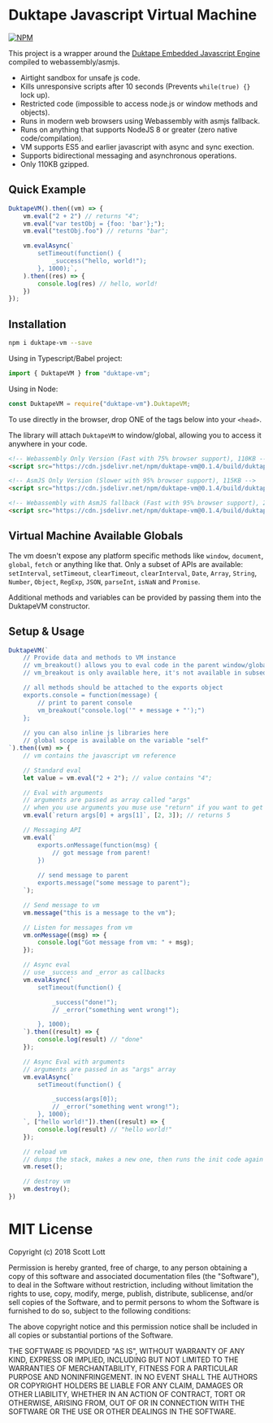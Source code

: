 # Duktape Javascript Virtual Machine

[![NPM](https://nodei.co/npm/duktape-vm.png?downloads=true&stars=true)](https://nodei.co/npm/duktape-vm/)

This project is a wrapper around the [Duktape Embedded Javascript Engine](https://duktape.org/) compiled to webassembly/asmjs.

- Airtight sandbox for unsafe js code.
- Kills unresponsive scripts after 10 seconds (Prevents `while(true) {}` lock up).
- Restricted code (impossible to access node.js or window methods and objects).
- Runs in modern web browsers using Webassembly with asmjs fallback.
- Runs on anything that supports NodeJS 8 or greater (zero native code/compilation).
- VM supports ES5 and earlier javascript with async and sync exection.
- Supports bidirectional messaging and asynchronous operations.
- Only 110KB gzipped.

## Quick Example
```js
DuktapeVM().then((vm) => {
    vm.eval("2 + 2") // returns "4";
    vm.eval("var testObj = {foo: 'bar'};");
    vm.eval("testObj.foo") // returns "bar";

    vm.evalAsync(` 
        setTimeout(function() {
            _success("hello, world!");
        }, 1000);`, 
    ).then((res) => {
        console.log(res) // hello, world!
    })
});
```

## Installation

```sh
npm i duktape-vm --save
```

Using in Typescript/Babel project:

```js
import { DuktapeVM } from "duktape-vm";
```

Using in Node:

```js
const DuktapeVM = require("duktape-vm").DuktapeVM;
```

To use directly in the browser, drop ONE of the tags below into your `<head>`.

The library will attach `DuktapeVM` to window/global, allowing you to access it anywhere in your code.

```html
<!-- Webassembly Only Version (Fast with 75% browser support), 110KB -->
<script src="https://cdn.jsdelivr.net/npm/duktape-vm@0.1.4/build/duktape-vm.min.js"></script>

<!-- AsmJS Only Version (Slower with 95% browser support), 115KB -->
<script src="https://cdn.jsdelivr.net/npm/duktape-vm@0.1.4/build/duktape-vm.min.asm.js"></script>

<!-- Webassembly with AsmJS fallback (Fast with 95% browser support), 220KB -->
<script src="https://cdn.jsdelivr.net/npm/duktape-vm@0.1.4/build/duktape-vm.min.both.js"></script>
```

## Virtual Machine Available Globals
The vm doesn't expose any platform specific methods like `window`, `document`, `global`, `fetch` or anything like that.  Only a subset of APIs are available: `setInterval`, `setTimeout`, `clearTimeout`, `clearInterval`, `Date`, `Array`, `String`, `Number`, `Object`, `RegExp`, `JSON`, `parseInt`, `isNaN` and `Promise`.

Additional methods and variables can be provided by passing them into the DuktapeVM constructor.

## Setup & Usage
```ts
DuktapeVM(`
    // Provide data and methods to VM instance
    // vm_breakout() allows you to eval code in the parent window/global space.
    // vm_breakout is only available here, it's not available in subsequent "vm.eval" or "vm.evalAsync" calls.

    // all methods should be attached to the exports object
    exports.console = function(message) {
        // print to parent console
        vm_breakout("console.log('" + message + "');")
    };
    
    // you can also inline js libraries here
    // global scope is available on the variable "self"
`).then((vm) => {
    // vm contains the javascript vm reference

    // Standard eval
    let value = vm.eval("2 + 2"); // value contains "4";

    // Eval with arguments
    // arguments are passed as array called "args"
    // when you use arguments you muse use "return" if you want to get the value back.
    vm.eval(`return args[0] + args[1]`, [2, 3]); // returns 5

    // Messaging API
    vm.eval(`
        exports.onMessage(function(msg) {
            // got message from parent!
        })
        
        // send message to parent
        exports.message("some message to parent");
    `);

    // Send message to vm
    vm.message("this is a message to the vm");

    // Listen for messages from vm
    vm.onMessage((msg) => {
        console.log("Got message from vm: " + msg);
    });

    // Async eval
    // use _success and _error as callbacks 
    vm.evalAsync(`
        setTimeout(function() {

            _success("done!");
            // _error("something went wrong!");

        }, 1000);
    `).then((result) => {
        console.log(result) // "done"
    });

    // Async Eval with arguments
    // arguments are passed in as "args" array
    vm.evalAsync(`
        setTimeout(function() {

            _success(args[0]);
            // _error("something went wrong!");
        }, 1000);
    `, ["hello world!"]).then((result) => {
        console.log(result) // "hello world!"
    });

    // reload vm
    // dumps the stack, makes a new one, then runs the init code again
    vm.reset();

    // destroy vm
    vm.destroy();
})

```


# MIT License

Copyright (c) 2018 Scott Lott

Permission is hereby granted, free of charge, to any person obtaining a copy
of this software and associated documentation files (the "Software"), to deal
in the Software without restriction, including without limitation the rights
to use, copy, modify, merge, publish, distribute, sublicense, and/or sell
copies of the Software, and to permit persons to whom the Software is
furnished to do so, subject to the following conditions:

The above copyright notice and this permission notice shall be included in all
copies or substantial portions of the Software.

THE SOFTWARE IS PROVIDED "AS IS", WITHOUT WARRANTY OF ANY KIND, EXPRESS OR
IMPLIED, INCLUDING BUT NOT LIMITED TO THE WARRANTIES OF MERCHANTABILITY,
FITNESS FOR A PARTICULAR PURPOSE AND NONINFRINGEMENT. IN NO EVENT SHALL THE
AUTHORS OR COPYRIGHT HOLDERS BE LIABLE FOR ANY CLAIM, DAMAGES OR OTHER
LIABILITY, WHETHER IN AN ACTION OF CONTRACT, TORT OR OTHERWISE, ARISING FROM,
OUT OF OR IN CONNECTION WITH THE SOFTWARE OR THE USE OR OTHER DEALINGS IN THE
SOFTWARE.